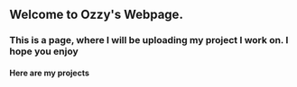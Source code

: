 ## Welcome to Ozzy's Webpage.

### This is a page, where I will be uploading my project I work on. I hope you enjoy

#### Here are my projects
